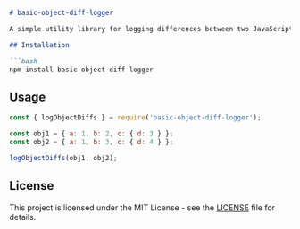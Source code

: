 ```markdown
# basic-object-diff-logger

A simple utility library for logging differences between two JavaScript objects.

## Installation

```bash
npm install basic-object-diff-logger
```

## Usage

```javascript
const { logObjectDiffs } = require('basic-object-diff-logger');

const obj1 = { a: 1, b: 2, c: { d: 3 } };
const obj2 = { a: 1, b: 3, c: { d: 4 } };

logObjectDiffs(obj1, obj2);
```

## License

This project is licensed under the MIT License - see the [LICENSE](LICENSE) file for details.

```
